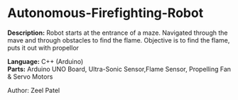 # Autonomous-Firefighting-Robot
                                                                        
__Description:__ Robot starts at the entrance of a maze. Navigated through the mave and through obstacles to find the flame. Objective is to find the flame, puts it out with propellor

__Language:__ C++ (Arduino)                                                                                                                                                            
__Parts:__ Arduino UNO Board, Ultra-Sonic Sensor,Flame Sensor, Propelling Fan & Servo Motors

Author: Zeel Patel  
